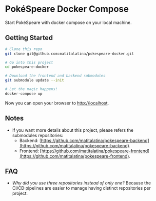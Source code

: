# PokéSpeare Docker Compose

Start PokéSpeare with docker compose on your local machine.

## Getting Started

```bash
# Clone this repo
git clone git@github.com:matitalatina/pokespeare-docker.git

# Go into this project
cd pokespeare-docker

# Download the frontend and backend submodules
git submodule update --init

# Let the magic happens!
docker-compose up
```

Now you can open your browser to [http://localhost](http://localhost).

## Notes

- If you want more details about this project, please refers the submodules repositories:
  - Backend: [https://github.com/matitalatina/pokespeare-backend](https://github.com/matitalatina/pokespeare-backend).
  - Frontend: [https://github.com/matitalatina/pokespeare-frontend](https://github.com/matitalatina/pokespeare-frontend).


## FAQ

- *Why did you use three repositories instead of only one?* Because the CI/CD pipelines are easier to manage having distinct repositories per project.
